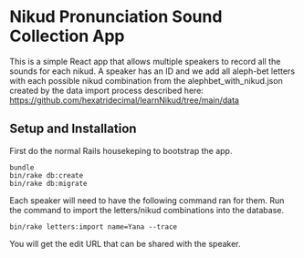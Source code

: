 # Nikud Pronunciation Sound Collection App

This is a simple React app that allows multiple speakers to record all
the sounds for each nikud. A speaker has an ID and we add all
aleph-bet letters with each possible nikud combination from the
alephbet_with_nikud.json created by the data import process described
here:
https://github.com/hexatridecimal/learnNikud/tree/main/data

## Setup and Installation

First do the normal Rails housekeping to bootstrap the app.

```
bundle
bin/rake db:create
bin/rake db:migrate
```

Each speaker will need to have the following command ran for them.
Run the command to import the letters/nikud combinations into
the database.

```
bin/rake letters:import name=Yana --trace
```

You will get the edit URL that can be shared with the speaker.
